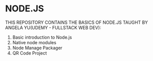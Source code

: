 # NODE.JS

THIS REPOSITORY CONTAINS THE BASICS OF NODE.JS TAUGHT BY ANGELA YU(UDEMY - FULLSTACK WEB DEV):
1. Basic introduction to Node.js
2. Native node modules
3. Node Manage Packager
4. QR Code Project
